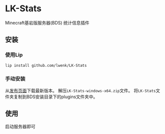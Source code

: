 # LK-Stats

Minecraft基岩版服务器(BDS) 统计信息插件

## 安装

### 使用Lip

```sh
lip install github.com/lwenk/LK-Stats
```
### 手动安装

从[发布页面](https://github.com/lwenk/LK-Stats/releases)下载最新版本。
解压`LK-Stats-windows-x64.zip`文件。
将`LK-Stats`文件夹复制到BDS安装目录下的plugins文件夹中。

## 使用
启动服务器即可